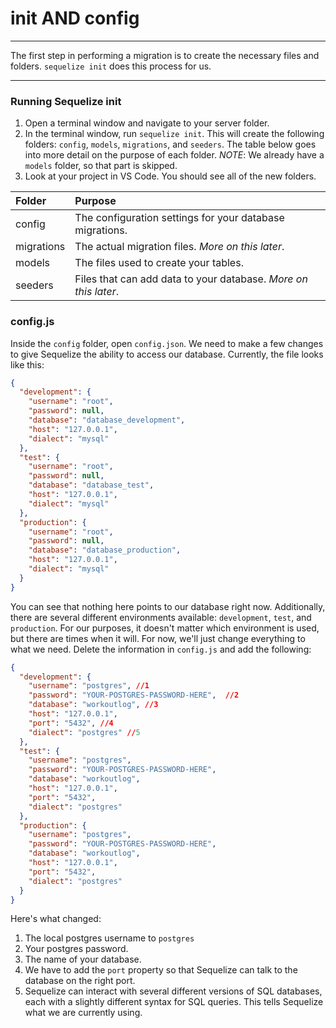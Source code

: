 # init AND config
---

The first step in performing a migration is to create the necessary files and folders. `sequelize init` does this process for us.
<hr>

### Running Sequelize init
1. Open a terminal window and navigate to your server folder.
2. In the terminal window, run `sequelize init`. This will create the following folders: `config`, `models`, `migrations`, and `seeders`. The table below goes into more detail on the purpose of each folder.
*NOTE*: We already have a `models` folder, so that part is skipped.
3. Look at your project in VS Code. You should see all of the new folders.

|Folder|Purpose|
|:-----|:------|
|config|The configuration settings for your database migrations.|
|migrations|The actual migration files. *More on this later*.|
|models|The files used to create your tables.|
|seeders|Files that can add data to your database. *More on this later*.|

### config.js
Inside the `config` folder, open `config.json`. We need to make a few changes to give Sequelize the ability to access our database. Currently, the file looks like this:

```json
{
  "development": {
    "username": "root",
    "password": null,
    "database": "database_development",
    "host": "127.0.0.1",
    "dialect": "mysql"
  },
  "test": {
    "username": "root",
    "password": null,
    "database": "database_test",
    "host": "127.0.0.1",
    "dialect": "mysql"
  },
  "production": {
    "username": "root",
    "password": null,
    "database": "database_production",
    "host": "127.0.0.1",
    "dialect": "mysql"
  }
}
```
You can see that nothing here points to our database right now. Additionally, there are several different environments available: `development`, `test`, and `production`. For our purposes, it doesn't matter which environment is used, but there are times when it will. For now, we'll just change everything to what we need. Delete the information in `config.js` and add the following:

```json
{
  "development": {
    "username": "postgres", //1
    "password": "YOUR-POSTGRES-PASSWORD-HERE",  //2
    "database": "workoutlog", //3
    "host": "127.0.0.1",
    "port": "5432", //4
    "dialect": "postgres" //5
  },
  "test": {
    "username": "postgres",
    "password": "YOUR-POSTGRES-PASSWORD-HERE",
    "database": "workoutlog",
    "host": "127.0.0.1",
    "port": "5432",
    "dialect": "postgres"
  },
  "production": {
    "username": "postgres",
    "password": "YOUR-POSTGRES-PASSWORD-HERE",
    "database": "workoutlog",
    "host": "127.0.0.1",
    "port": "5432",
    "dialect": "postgres"
  }
}
```

Here's what changed:
1. The local postgres username to `postgres`
2. Your postgres password.
3. The name of your database.
4. We have to add the `port` property so that Sequelize can talk to the database on the right port.
5. Sequelize can interact with several different versions of SQL databases, each with a slightly different syntax for SQL queries. This tells Sequelize what we are currently using.
